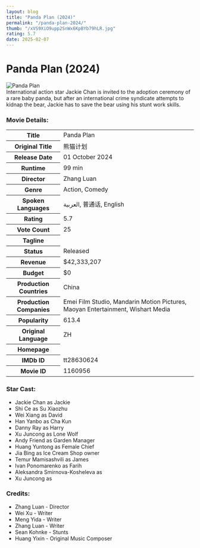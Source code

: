 ```yaml
---
layout: blog
title: "Panda Plan (2024)"
permalink: "/panda-plan-2024/"
thumb: "/xVS9XiO9upp2SnWx6KpBYb79hLR.jpg"
rating: 5.7
date: 2025-02-07
---
```

<h1 class="title">Panda Plan (2024)</h1><div class="poster"><img src="{{ site.imglink }}/xVS9XiO9upp2SnWx6KpBYb79hLR.jpg" alt="Panda Plan" class="img-fluid rounded"/></div><div class="plot">International action star Jackie Chan is invited to the adoption ceremony of a rare baby panda, but after an international crime syndicate attempts to kidnap the bear, Jackie has to save the bear using his stunt work skills.</div><h3>Movie Details:</h3><table class="table table-bordered details"><tr><th>Title</th><td>Panda Plan</td></tr><tr><th>Original Title</th><td>熊猫计划</td></tr><tr><th>Release Date</th><td>01 October 2024</td></tr><tr><th>Runtime</th><td>99 min</td></tr><tr><th>Director</th><td>Zhang Luan</td></tr><tr><th>Genre</th><td>Action, Comedy</td></tr><tr><th>Spoken Languages</th><td>العربية, 普通话, English</td></tr><tr><th>Rating</th><td>5.7</td></tr><tr><th>Vote Count</th><td>25</td></tr><tr><th>Tagline</th><td></td></tr><tr><th>Status</th><td>Released</td></tr><tr><th>Revenue</th><td>$42,333,207</td></tr><tr><th>Budget</th><td>$0</td></tr><tr><th>Production Countries</th><td>China</td></tr><tr><th>Production Companies</th><td>Emei Film Studio, Mandarin Motion Pictures, Maoyan Entertainment, Wishart Media</td></tr><tr><th>Popularity</th><td>613.4</td></tr><tr><th>Original Language</th><td>ZH</td></tr><tr><th>Homepage</th><td>   </td></tr><tr><th>IMDb ID</th><td>tt28630624</td></tr><tr><th>Movie ID</th><td>1160956</td></tr></table><h3>Star Cast:</h3><ul class="list-group cast"><li>Jackie Chan as Jackie</li><li>Shi Ce as Su Xiaozhu</li><li>Wei Xiang as David</li><li>Han Yanbo as Cha Kun</li><li>Danny Ray as Harry</li><li>Xu Juncong as Lone Wolf</li><li>Andy Friend as Garden Manager</li><li>Huang Yuntong as Female Chief</li><li>Jia Bing as Ice Cream Shop owner</li><li>Temur Mamisashvili as James</li><li>Ivan Ponomarenko as Farih</li><li>Aleksandra Smirnova-Kosheleva as </li><li>Xu Juncong as </li></ul><h3>Credits:</h3><ul class="list-group crew"><li>Zhang Luan - Director</li><li>Wei Xu - Writer</li><li>Meng Yida - Writer</li><li>Zhang Luan - Writer</li><li>Sean Kohnke - Stunts</li><li>Huang Yixin - Original Music Composer</li></ul>